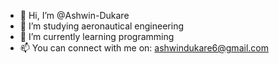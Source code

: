 - 👋 Hi, I’m @Ashwin-Dukare
- 👀 I’m studying aeronautical engineering 
- 🌱 I’m currently learning programming 
- 📫 You can connect with me on: ashwindukare6@gmail.com

<!---
Ashwin-Dukare/Ashwin-Dukare is a ✨ special ✨ repository because its `README.md` (this file) appears on your GitHub profile.
You can click the Preview link to take a look at your changes.
--->
